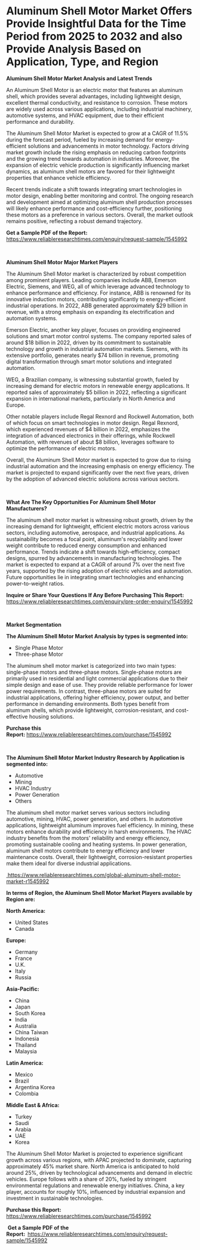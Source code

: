<p><h1>Aluminum Shell Motor Market Offers Provide Insightful Data for the Time Period from 2025 to 2032 and also Provide Analysis Based on Application, Type, and Region</h1></p><p><strong>Aluminum Shell Motor Market Analysis and Latest Trends</strong></p>
<p><p>An Aluminum Shell Motor is an electric motor that features an aluminum shell, which provides several advantages, including lightweight design, excellent thermal conductivity, and resistance to corrosion. These motors are widely used across various applications, including industrial machinery, automotive systems, and HVAC equipment, due to their efficient performance and durability.</p><p>The Aluminum Shell Motor Market is expected to grow at a CAGR of 11.5% during the forecast period, fueled by increasing demand for energy-efficient solutions and advancements in motor technology. Factors driving market growth include the rising emphasis on reducing carbon footprints and the growing trend towards automation in industries. Moreover, the expansion of electric vehicle production is significantly influencing market dynamics, as aluminum shell motors are favored for their lightweight properties that enhance vehicle efficiency. </p><p>Recent trends indicate a shift towards integrating smart technologies in motor design, enabling better monitoring and control. The ongoing research and development aimed at optimizing aluminum shell production processes will likely enhance performance and cost-efficiency further, positioning these motors as a preference in various sectors. Overall, the market outlook remains positive, reflecting a robust demand trajectory.</p></p>
<p><strong>Get a Sample PDF of the Report:&nbsp;</strong> <a href="https://www.reliableresearchtimes.com/enquiry/request-sample/1545992?utm_campaign=2627&utm_medium=2&utm_source=Github&utm_content=ia&utm_term=16042025&utm_id=aluminum-shell-motor">https://www.reliableresearchtimes.com/enquiry/request-sample/1545992</a></p>
<p>&nbsp;</p>
<p><strong>Aluminum Shell Motor Major Market Players</strong></p>
<p><p>The Aluminum Shell Motor market is characterized by robust competition among prominent players. Leading companies include ABB, Emerson Electric, Siemens, and WEG, all of which leverage advanced technology to enhance performance and efficiency. For instance, ABB is renowned for its innovative induction motors, contributing significantly to energy-efficient industrial operations. In 2022, ABB generated approximately $29 billion in revenue, with a strong emphasis on expanding its electrification and automation systems.</p><p>Emerson Electric, another key player, focuses on providing engineered solutions and smart motor control systems. The company reported sales of around $18 billion in 2022, driven by its commitment to sustainable technology and growth in industrial automation markets. Siemens, with its extensive portfolio, generates nearly $74 billion in revenue, promoting digital transformation through smart motor solutions and integrated automation.</p><p>WEG, a Brazilian company, is witnessing substantial growth, fueled by increasing demand for electric motors in renewable energy applications. It reported sales of approximately $5 billion in 2022, reflecting a significant expansion in international markets, particularly in North America and Europe.</p><p>Other notable players include Regal Rexnord and Rockwell Automation, both of which focus on smart technologies in motor design. Regal Rexnord, which experienced revenues of $4 billion in 2022, emphasizes the integration of advanced electronics in their offerings, while Rockwell Automation, with revenues of about $8 billion, leverages software to optimize the performance of electric motors. </p><p>Overall, the Aluminum Shell Motor market is expected to grow due to rising industrial automation and the increasing emphasis on energy efficiency. The market is projected to expand significantly over the next five years, driven by the adoption of advanced electric solutions across various sectors.</p></p>
<p>&nbsp;</p>
<p><strong>What Are The Key Opportunities For Aluminum Shell Motor Manufacturers?</strong></p>
<p><p>The aluminum shell motor market is witnessing robust growth, driven by the increasing demand for lightweight, efficient electric motors across various sectors, including automotive, aerospace, and industrial applications. As sustainability becomes a focal point, aluminum's recyclability and lower weight contribute to reduced energy consumption and enhanced performance. Trends indicate a shift towards high-efficiency, compact designs, spurred by advancements in manufacturing technologies. The market is expected to expand at a CAGR of around 7% over the next five years, supported by the rising adoption of electric vehicles and automation. Future opportunities lie in integrating smart technologies and enhancing power-to-weight ratios.</p></p>
<p><strong>Inquire or Share Your Questions If Any Before Purchasing This Report:</strong> <a href="https://www.reliableresearchtimes.com/enquiry/pre-order-enquiry/1545992?utm_campaign=2627&utm_medium=2&utm_source=Github&utm_content=ia&utm_term=16042025&utm_id=aluminum-shell-motor">https://www.reliableresearchtimes.com/enquiry/pre-order-enquiry/1545992</a></p>
<p>&nbsp;</p>
<p><strong>Market Segmentation</strong></p>
<p><strong>The Aluminum Shell Motor Market Analysis by types is segmented into:</strong></p>
<p><ul><li>Single Phase Motor</li><li>Three-phase Motor</li></ul></p>
<p><p>The aluminum shell motor market is categorized into two main types: single-phase motors and three-phase motors. Single-phase motors are primarily used in residential and light commercial applications due to their simple design and ease of use. They provide reliable performance for lower power requirements. In contrast, three-phase motors are suited for industrial applications, offering higher efficiency, power output, and better performance in demanding environments. Both types benefit from aluminum shells, which provide lightweight, corrosion-resistant, and cost-effective housing solutions.</p></p>
<p><strong>Purchase this Report:&nbsp;</strong><a href="https://www.reliableresearchtimes.com/purchase/1545992?utm_campaign=2627&utm_medium=2&utm_source=Github&utm_content=ia&utm_term=16042025&utm_id=aluminum-shell-motor">https://www.reliableresearchtimes.com/purchase/1545992</a></p>
<p>&nbsp;</p>
<p><strong>The Aluminum Shell Motor Market Industry Research by Application is segmented into:</strong></p>
<p><ul><li>Automotive</li><li>Mining</li><li>HVAC Industry</li><li>Power Generation</li><li>Others</li></ul></p>
<p><p>The aluminum shell motor market serves various sectors including automotive, mining, HVAC, power generation, and others. In automotive applications, lightweight aluminum improves fuel efficiency. In mining, these motors enhance durability and efficiency in harsh environments. The HVAC industry benefits from the motors' reliability and energy efficiency, promoting sustainable cooling and heating systems. In power generation, aluminum shell motors contribute to energy efficiency and lower maintenance costs. Overall, their lightweight, corrosion-resistant properties make them ideal for diverse industrial applications.</p></p>
<p><a href="https://www.reliableresearchtimes.com/global-aluminum-shell-motor-market-r1545992?utm_campaign=2627&utm_medium=2&utm_source=Github&utm_content=ia&utm_term=16042025&utm_id=aluminum-shell-motor">&nbsp;https://www.reliableresearchtimes.com/global-aluminum-shell-motor-market-r1545992</a></p>
<p><strong>In terms of Region, the Aluminum Shell Motor Market Players available by Region are:</strong></p>
<p>
    <p> <strong> North America: </strong>
        <ul>
            <li>United States</li>
            <li>Canada</li>
        </ul>
        </p> 
    <p> <strong> Europe: </strong>
        <ul>
            <li>Germany</li>
            <li>France</li>
            <li>U.K.</li>
            <li>Italy</li>
            <li>Russia</li>
        </ul>
        </p> 
    <p> <strong> Asia-Pacific: </strong>
        <ul>
            <li>China</li>
            <li>Japan</li>
            <li>South Korea</li>
            <li>India</li>
            <li>Australia</li>
            <li>China Taiwan</li>
            <li>Indonesia</li>
            <li>Thailand</li>
            <li>Malaysia</li>
        </ul>
        </p> 
    <p> <strong> Latin America: </strong>
        <ul>
            <li>Mexico</li>
            <li>Brazil</li>
            <li>Argentina Korea</li>
            <li>Colombia</li>
        </ul>
        </p> 
    <p> <strong> Middle East & Africa: </strong>
        <ul>
            <li>Turkey</li>
            <li>Saudi</li>
            <li>Arabia</li>
            <li>UAE</li>
            <li>Korea</li>
        </ul>
    </p>
    </p>
<p><p>The Aluminum Shell Motor Market is projected to experience significant growth across various regions, with APAC projected to dominate, capturing approximately 45% market share. North America is anticipated to hold around 25%, driven by technological advancements and demand in electric vehicles. Europe follows with a share of 20%, fueled by stringent environmental regulations and renewable energy initiatives. China, a key player, accounts for roughly 10%, influenced by industrial expansion and investment in sustainable technologies.</p></p>
<p><strong>Purchase this Report: </strong><a href="https://www.reliableresearchtimes.com/purchase/1545992?utm_campaign=2627&utm_medium=2&utm_source=Github&utm_content=ia&utm_term=16042025&utm_id=aluminum-shell-motor">https://www.reliableresearchtimes.com/purchase/1545992</a></p>
<p>&nbsp;<strong>Get a Sample PDF of the Report:&nbsp;&nbsp;</strong><a href="https://www.reliableresearchtimes.com/enquiry/request-sample/1545992?utm_campaign=2627&utm_medium=2&utm_source=Github&utm_content=ia&utm_term=16042025&utm_id=aluminum-shell-motor">https://www.reliableresearchtimes.com/enquiry/request-sample/1545992</a></p>
<p><strong></strong></p>
<p><p></p><p></p><p></p></p>